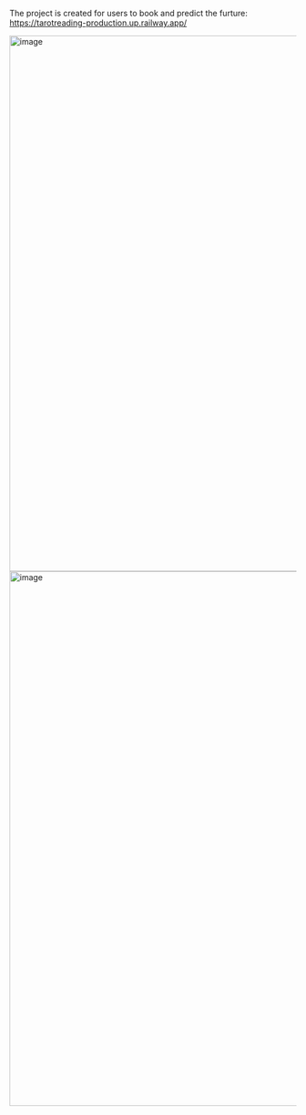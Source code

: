 The project is created for users to book and predict the furture: https://tarotreading-production.up.railway.app/

<img width="941" alt="image" src="https://github.com/user-attachments/assets/1972c62f-94e0-4eb5-9bf6-4b3b52c9d1ed" />
<img width="939" alt="image" src="https://github.com/user-attachments/assets/02f179cc-32e2-4d1d-8973-f69e9bbc5c74" />
